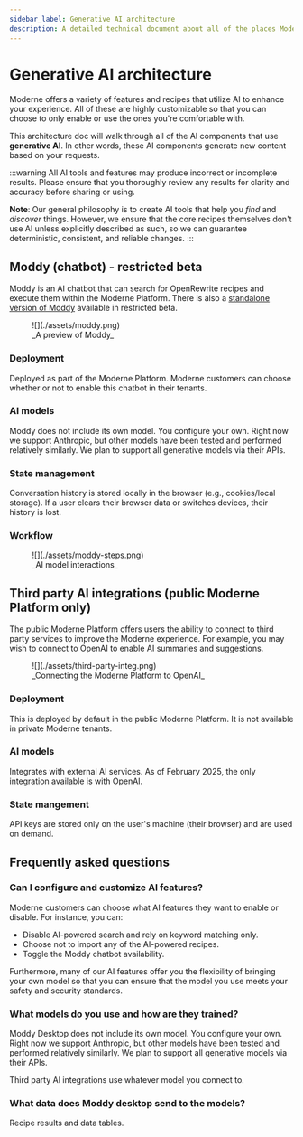 ```yaml
---
sidebar_label: Generative AI architecture
description: A detailed technical document about all of the places Moderne uses generative AI.
---
```


# Generative AI architecture

Moderne offers a variety of features and recipes that utilize AI to enhance your experience. All of these are highly customizable so that you can choose to only enable or use the ones you're comfortable with.

This architecture doc will walk through all of the AI components that use **generative AI**. In other words, these AI components generate new content based on your requests.

:::warning
All AI tools and features may produce incorrect or incomplete results. Please ensure that you thoroughly review any results for clarity and accuracy before sharing or using.

**Note**: Our general philosophy is to create AI tools that help you _find_ and _discover_ things. However, we ensure that the core recipes themselves don't use AI unless explicitly described as such, so we can guarantee deterministic, consistent, and reliable changes.
:::

## Moddy (chatbot) - restricted beta

Moddy is an AI chatbot that can search for OpenRewrite recipes and execute them within the Moderne Platform. There is also a [standalone version of Moddy](../../../user-documentation/moderne-cli/getting-started/moddy-desktop.md) available in restricted beta.

<figure>
  ![](./assets/moddy.png)
  <figcaption>_A preview of Moddy_</figcaption>
</figure>

### Deployment

Deployed as part of the Moderne Platform. Moderne customers can choose whether or not to enable this chatbot in their tenants.

### AI models

Moddy does not include its own model. You configure your own. Right now we support Anthropic, but other models have been tested and performed relatively similarly. We plan to support all generative models via their APIs.

### State management

Conversation history is stored locally in the browser (e.g., cookies/local storage). If a user clears their browser data or switches devices, their history is lost.

### Workflow

<figure>
  ![](./assets/moddy-steps.png)
  <figcaption>_AI model interactions_</figcaption>
</figure>

## Third party AI integrations (public Moderne Platform only)

The public Moderne Platform offers users the ability to connect to third party services to improve the Moderne experience. For example, you may wish to connect to OpenAI to enable AI summaries and suggestions.

<figure>
  ![](./assets/third-party-integ.png)
  <figcaption>_Connecting the Moderne Platform to OpenAI_</figcaption>
</figure>

### Deployment

This is deployed by default in the public Moderne Platform. It is not available in private Moderne tenants.

### AI models

Integrates with external AI services. As of February 2025, the only integration available is with OpenAI.

### State mangement

API keys are stored only on the user's machine (their browser) and are used on demand.

## Frequently asked questions

### Can I configure and customize AI features?

Moderne customers can choose what AI features they want to enable or disable. For instance, you can:

* Disable AI-powered search and rely on keyword matching only.
* Choose not to import any of the AI-powered recipes.
* Toggle the Moddy chatbot availability.

Furthermore, many of our AI features offer you the flexibility of bringing your own model so that you can ensure that the model you use meets your safety and security standards.

### What models do you use and how are they trained?

Moddy Desktop does not include its own model. You configure your own. Right now we support Anthropic, but other models have been tested and performed relatively similarly. We plan to support all generative models via their APIs.

Third party AI integrations use whatever model you connect to.

### What data does Moddy desktop send to the models?

Recipe results and data tables.
